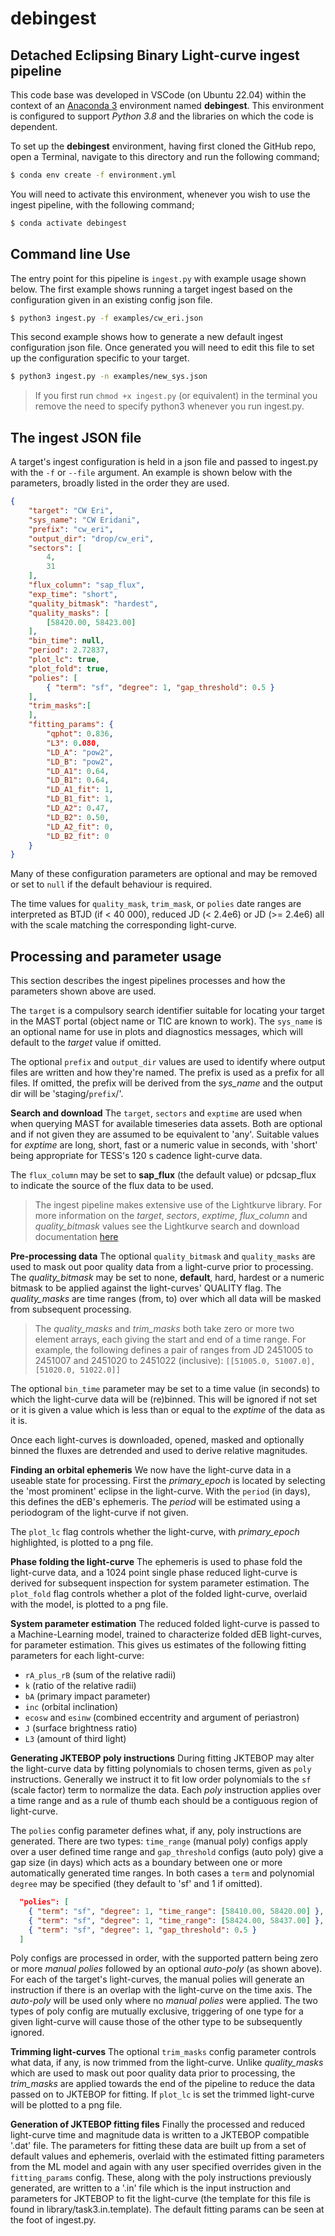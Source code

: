 # debingest

## Detached Eclipsing Binary Light-curve ingest pipeline

This code base was developed in VSCode (on Ubuntu 22.04) within the context of
an [Anaconda 3](https://www.anaconda.com/) environment named **debingest**. 
This environment is configured to support _Python 3.8_ and the libraries on 
which the code is dependent.

To set up the **debingest** environment, having first cloned the GitHub repo, 
open a Terminal, navigate to this directory and run the following command;
```sh
$ conda env create -f environment.yml
```

You will need to activate this environment, whenever you wish to use the ingest
pipeline, with the following command;
```sh
$ conda activate debingest
```

## Command line Use
The entry point for this pipeline is `ingest.py` with example usage shown 
below. The first example shows running a target ingest based on the 
configuration given in an existing config json file.

```sh
$ python3 ingest.py -f examples/cw_eri.json
```

This second example shows how to generate a new default ingest configuration
json file. Once generated you will need to edit this file to set up the 
configuration specific to your target.
```sh
$ python3 ingest.py -n examples/new_sys.json
```

> If you first run `chmod +x ingest.py` (or equivalent) in the terminal 
> you remove the need to specify python3 whenever you run ingest.py.

## The ingest JSON file
A target's ingest configuration is held in a json file and passed to ingest.py 
with the `-f` or `--file` argument. An example is shown below with the 
parameters, broadly listed in the order they are used.

```json
{
    "target": "CW Eri",
    "sys_name": "CW Eridani",
    "prefix": "cw_eri",
    "output_dir": "drop/cw_eri",
    "sectors": [
        4,
        31
    ],
    "flux_column": "sap_flux",
    "exp_time": "short",
    "quality_bitmask": "hardest",
    "quality_masks": [
        [58420.00, 58423.00]
    ],
    "bin_time": null,
    "period": 2.72837,
    "plot_lc": true,
    "plot_fold": true,
    "polies": [
        { "term": "sf", "degree": 1, "gap_threshold": 0.5 }
    ],
    "trim_masks":[
    ],
    "fitting_params": {
        "qphot": 0.836,
        "L3": 0.080,
        "LD_A": "pow2",
        "LD_B": "pow2",
        "LD_A1": 0.64,
        "LD_B1": 0.64,       
        "LD_A1_fit": 1,
        "LD_B1_fit": 1,
        "LD_A2": 0.47,
        "LD_B2": 0.50,
        "LD_A2_fit": 0,
        "LD_B2_fit": 0
    }
}
```

Many of these configuration parameters are optional and may be removed or set
to `null` if the default behaviour is required.

The time values for `quality_mask`, `trim_mask`, or `polies` date ranges are 
interpreted as BTJD (if < 40 000), reduced JD (< 2.4e6) or JD (>= 2.4e6) all 
with the scale matching the corresponding light-curve.

## Processing and parameter usage
This section describes the ingest pipelines processes and how the parameters
shown above are used.

The `target` is a compulsory search identifier suitable for locating your target
in the MAST portal (object name or TIC are known to work). The `sys_name` is
an optional name for use in plots and diagnostics messages, which will default
to the _target_ value if omitted.

The optional `prefix` and `output_dir` values are used to identify where output 
files are written and how they're named. The prefix is used as a prefix for all
files. If omitted, the prefix will be derived from the _sys_name_ and the output
dir will be 'staging/`prefix`/'.

**Search and download**
The `target`, `sectors` and `exptime` are used when when querying MAST for 
available timeseries data assets.  Both are optional and if not given they are 
assumed to be equivalent to 'any'. Suitable values for _exptime_ are long, 
short, fast or a numeric value in seconds, with 'short' being appropriate for 
TESS's 120 s cadence light-curve data.  

The `flux_column` may be set to **sap_flux** (the default value) or pdcsap_flux 
to indicate the source of the flux data to be used.

> The ingest pipeline makes extensive use of the Lightkurve library. For more
> information on the _target_, _sectors_, _exptime_, *flux_column* and 
> *quality_bitmask* values see the Lightkurve search and download documentation 
> [here](http://docs.lightkurve.org/reference/api/lightkurve.search_lightcurve.html)

**Pre-processing data**
The optional `quality_bitmask` and `quality_masks` are used to mask out poor 
quality data from a light-curve prior to processing. The *quality_bitmask* may
be set to none, **default**, hard, hardest or a numeric bitmask to be applied 
against the light-curves' QUALITY flag. The *quality_masks* are time ranges 
(from, to) over which all data will be masked from subsequent processing.

> The *quality_masks* and *trim_masks* both take zero or more two element 
> arrays, each giving the start and end of a time range. For example, the 
> following defines a pair of ranges from JD 2451005 to 2451007 and 2451020 to 
> 2451022 (inclusive): `[[51005.0, 51007.0], [51020.0, 51022.0]]`

The optional `bin_time` parameter may be set to a time value (in seconds) to 
which the light-curve data will be (re)binned. This will be ignored if not set 
or it is given a value which is less than or equal to the _exptime_ of the data 
as it is. 

Once each light-curves is downloaded, opened, masked and optionally binned the
fluxes are detrended and used to derive relative magnitudes.

**Finding an orbital ephemeris**
We now have the light-curve data in a useable state for processing. First the 
*primary_epoch* is located by selecting the 'most prominent' eclipse in the 
light-curve. With the `period` (in days), this defines the dEB's ephemeris. The
_period_ will be estimated using a periodogram of the light-curve if not given.  

The `plot_lc` flag controls whether the light-curve, with *primary_epoch*
highlighted, is plotted to a png file.

**Phase folding the light-curve**
The ephemeris is used to phase fold the light-curve data, and a 1024 point
single phase reduced light-curve is derived for subsequent inspection for 
system parameter estimation. The `plot_fold` flag controls whether a plot
of the folded light-curve, overlaid with the model, is plotted to a png file.

**System parameter estimation**
The reduced folded light-curve is passed to a Machine-Learning model, trained 
to characterize folded dEB light-curves, for parameter estimation. This 
gives us estimates of the following fitting parameters for each light-curve:
- `rA_plus_rB` (sum of the relative radii)
- `k` (ratio of the relative radii)
- `bA` (primary impact parameter)
- `inc` (orbital inclination)
- `ecosw` and `esinw` (combined eccentrity and argument of periastron)
- `J` (surface brightness ratio)
- `L3` (amount of third light)

**Generating JKTEBOP poly instructions**
During fitting JKTEBOP may alter the light-curve data by fitting polynomials
to chosen terms, given as `poly` instructions. Generally we instruct it to fit
low order polynomials to the `sf` (scale factor) term to normalize the data. 
Each _poly_ instruction applies over a time range and as a rule of thumb each 
should be a contiguous region of light-curve.

The `polies` config parameter defines what, if any, poly instructions are 
generated. There are two types: `time_range` (manual poly) configs apply over 
a user defined time range and `gap_threshold` configs (auto poly) give a gap 
size (in days) which acts as a boundary between one or more automatically 
generated time ranges. In both cases a `term` and polynomial `degree` may be 
specified (they default to 'sf' and 1 if omitted).

```json
  "polies": [
    { "term": "sf", "degree": 1, "time_range": [58410.00, 58420.00] },
    { "term": "sf", "degree": 1, "time_range": [58424.00, 58437.00] },
    { "term": "sf", "degree": 1, "gap_threshold": 0.5 }
  ]
```

Poly configs are processed in order, with the supported pattern being zero or 
more _manual polies_ followed by an optional _auto-poly_ (as shown above). For 
each of the target's light-curves, the manual polies will generate an 
instruction if there is an overlap with the light-curve on the time axis. The 
_auto-poly_ will be used only where no _manual polies_ were applied. The two
types of poly config are mutually exclusive, triggering of one type for a given
light-curve will cause those of the other type to be subsequently ignored. 

**Trimming light-curves**
The optional `trim_masks` config parameter controls what data, if any, is now
trimmed from the light-curve. Unlike *quality_masks* which are used to mask out 
poor quality data prior to processing, the *trim_masks* are applied towards
the end of the pipeline to reduce the data passed on to JKTEBOP for fitting.
If `plot_lc` is set the trimmed light-curve will be plotted to a png file.

**Generation of JKTEBOP fitting files**
Finally the processed and reduced light-curve time and magnitude data is 
written to a JKTEBOP compatible '.dat' file. The parameters for fitting these 
data are built up from a set of default values and ephemeris, overlaid with the 
estimated fitting parameters from the ML model and again with any user 
specified overrides given in the `fitting_params` config. These, along with the
poly instructions previously generated, are written to a '.in' file which is
the input instruction and parameters for JKTEBOP to fit the light-curve (the 
template for this file is found in library/task3.in.template). The default 
fitting params can be seen at the foot of ingest.py.
